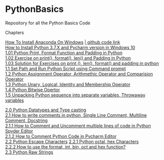 # PythonBasics
Repository for all the Python Basics Code

Chapters

[How To Install Anaconda On Windows](https://youtu.be/satUNizll4o) [| github code link](https://github.com/technologycult/PythonBasics/blob/master/Receiving-Input-in-Python.py) <br/>
[How to Install Python 3.7.X and  Pycharm version in Windows 10](https://youtu.be/2KEMovccsic) <br/>
[1.01 Python Print, Format Function and Padding in Python](https://youtu.be/WW_c6jOemWo) <br/>
[1.02 Exercise on print(), format(), len() and Padding in Python](https://youtu.be/sKjn2m_f_aM) <br/>
[1.03 Solution for Exercises on print (), len(), format() and padding in python](https://youtu.be/RYlMjz9bKcw) <br/>
[1.1  Set Path and Run Python Script using Command prompt](https://youtu.be/UN_repFzgF0) <br/>
[1.2 Python Assignment Operator, Arithmethic Operator and Comparision Operator](https://youtu.be/HUY-bdEKOOs)<br/>
[1.3 Python Unary, Logical, Identity and Membership Operator](https://youtu.be/dcjmvVh1Q5M) <br/>
[1.4 Python Bitwise Opertor](https://youtu.be/29LZHk2pgVc) <br/>
[1.5 Unpacking Python sequence into separate variables, Throwaway variables](https://youtu.be/t7XuU5hl_5g) <br/>

[2.0 Python Datatypes and Type casting](https://youtu.be/ECHJ2hFuFZk) <br/>
[2.1 How to write comments in python, Single Line Comment, Multiline Comment, Docstring](https://youtu.be/T7PYF44lI6I)<br/>
[2.1.1 How to Comment and Uncomment multiple lines of code in Python Spyder Editor](https://youtu.be/jqsjVlTyUcU)<br/>
[2.1.2 How to Comment  Python Code in Pycharm Editor](https://youtu.be/h0q0I5woktI)<br/>
[2.2 Python Escape Characters](https://youtu.be/r2CtqCPJyKs)<r/>
[2.2.1 Python octal, hex Characters](https://youtu.be/Hjh52dTT20c)<br/>
[2.2.2 How to use the format, int, bin, oct and hex function?](https://youtu.be/uneq2kjqwuA)<br/>
[2.3 Python Raw Strings](https://youtu.be/FMJtprrJm8I)<br/> 
